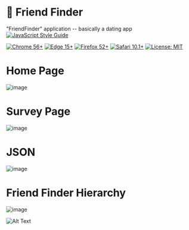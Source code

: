 # 👫 Friend Finder
"FriendFinder" application -- basically a dating app <br>[![JavaScript Style Guide](https://img.shields.io/badge/code_style-standard-brightgreen.svg)](https://standardjs.com)
<p><a target="_blank" href="https://camo.githubusercontent.com/7ec7a1c44e2fd4eb032b26b5b11daa12480127bf/68747470733a2f2f696d672e736869656c64732e696f2f62616467652f4368726f6d652d35362b2d677265656e2e7376673f7374796c653d666c61742d737175617265"><img src="https://camo.githubusercontent.com/7ec7a1c44e2fd4eb032b26b5b11daa12480127bf/68747470733a2f2f696d672e736869656c64732e696f2f62616467652f4368726f6d652d35362b2d677265656e2e7376673f7374796c653d666c61742d737175617265" alt="Chrome 56+" data-canonical-src="https://img.shields.io/badge/Chrome-56+-green.svg?style=flat-square" style="max-width:100%;"></a>
  <a target="_blank" href="https://camo.githubusercontent.com/3e161eb539076d9f52bf06acb9c6adc82d59652a/68747470733a2f2f696d672e736869656c64732e696f2f62616467652f456467652d31352b2d677265656e2e7376673f7374796c653d666c61742d737175617265"><img src="https://camo.githubusercontent.com/3e161eb539076d9f52bf06acb9c6adc82d59652a/68747470733a2f2f696d672e736869656c64732e696f2f62616467652f456467652d31352b2d677265656e2e7376673f7374796c653d666c61742d737175617265" alt="Edge 15+" data-canonical-src="https://img.shields.io/badge/Edge-15+-green.svg?style=flat-square" style="max-width:100%;"></a>
<a target="_blank" href="https://camo.githubusercontent.com/bfb2bab431c705253e53b158ff6f105cc9ad3691/68747470733a2f2f696d672e736869656c64732e696f2f62616467652f46697265666f782d35322b2d677265656e2e7376673f7374796c653d666c61742d737175617265"><img src="https://camo.githubusercontent.com/bfb2bab431c705253e53b158ff6f105cc9ad3691/68747470733a2f2f696d672e736869656c64732e696f2f62616467652f46697265666f782d35322b2d677265656e2e7376673f7374796c653d666c61742d737175617265" alt="Firefox 52+" data-canonical-src="https://img.shields.io/badge/Firefox-52+-green.svg?style=flat-square" style="max-width:100%;"></a>
  <a target="_blank" href="https://camo.githubusercontent.com/167d8999c2b369ebaf1fe7c3119293c802c3095c/68747470733a2f2f696d672e736869656c64732e696f2f62616467652f5361666172692d31302e312b2d677265656e2e7376673f7374796c653d666c61742d737175617265"><img src="https://camo.githubusercontent.com/167d8999c2b369ebaf1fe7c3119293c802c3095c/68747470733a2f2f696d672e736869656c64732e696f2f62616467652f5361666172692d31302e312b2d677265656e2e7376673f7374796c653d666c61742d737175617265" alt="Safari 10.1+" data-canonical-src="https://img.shields.io/badge/Safari-10.1+-green.svg?style=flat-square" style="max-width:100%;"></a>
<a href="https://opensource.org/licenses/MIT" rel="nofollow"><img src="https://camo.githubusercontent.com/3ccf4c50a1576b0dd30b286717451fa56b783512/68747470733a2f2f696d672e736869656c64732e696f2f62616467652f4c6963656e73652d4d49542d79656c6c6f772e737667" alt="License: MIT" data-canonical-src="https://img.shields.io/badge/License-MIT-yellow.svg" style="max-width:100%;"></a>
  
  
# Home Page
![image](https://user-images.githubusercontent.com/19554935/43690657-f33af29e-98db-11e8-92d1-8def6bdc3860.png)

# Survey Page
![image](https://user-images.githubusercontent.com/19554935/43997533-0fe27974-9dac-11e8-8b50-de562675efd4.png)

# JSON
![image](https://user-images.githubusercontent.com/19554935/44008320-2ef354a4-9e70-11e8-9b55-37cb2ba6267d.png)

# Friend Finder Hierarchy
![image](https://user-images.githubusercontent.com/19554935/43687781-9f1deaa4-98a9-11e8-9252-7ef5e090a7d4.png)

![Alt Text](https://media.giphy.com/media/xTkcEHkC6P3I5VCDpm/giphy.gif)

